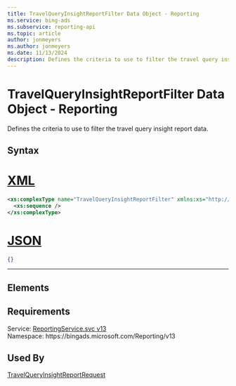 ```yaml
---
title: TravelQueryInsightReportFilter Data Object - Reporting
ms.service: bing-ads
ms.subservice: reporting-api
ms.topic: article
author: jonmeyers
ms.author: jonmeyers
ms.date: 11/13/2024
description: Defines the criteria to use to filter the travel query insight report data.
---
```

# TravelQueryInsightReportFilter Data Object - Reporting
Defines the criteria to use to filter the travel query insight report data.

## Syntax

# [XML](#tab/xml)

```xml
<xs:complexType name="TravelQueryInsightReportFilter" xmlns:xs="http://www.w3.org/2001/XMLSchema">
  <xs:sequence />
</xs:complexType>
```

# [JSON](#tab/json)

```json
{}
```

-----

## <a name="elements"></a>Elements

## Requirements
Service: [ReportingService.svc v13](https://reporting.api.bingads.microsoft.com/Api/Advertiser/Reporting/v13/ReportingService.svc)  
Namespace: https\://bingads.microsoft.com/Reporting/v13  

## Used By
[TravelQueryInsightReportRequest](travelqueryinsightreportrequest.md)  
